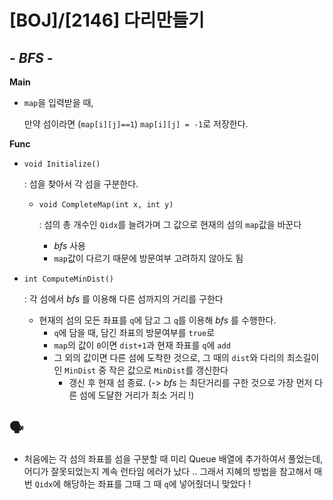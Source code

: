 # [BOJ]/[2146] 다리만들기

## *- BFS -*

**Main**

* `map`을 입력받을 때, 

  만약 섬이라면 (`map[i][j]==1`)  `map[i][j] = -1`로 저장한다.

**Func**

* `void Initialize()`

  : 섬을 찾아서 각 섬을 구분한다. 

  * `void CompleteMap(int x, int y)`

    : 섬의 총 개수인 `Qidx`를 늘려가며 그 값으로 현재의 섬의 `map`값을 바꾼다

    * *bfs* 사용
    * `map`값이 다르기 때문에 방문여부 고려하지 않아도 됨

* `int ComputeMinDist()`

  : 각 섬에서 *bfs* 를 이용해 다른 섬까지의 거리를 구한다

  * 현재의 섬의 모든 좌표를 `q`에 담고 그 `q`를 이용해 *bfs* 를 수행한다.
    * `q`에 담을 때, 담긴 좌표의 방문여부를 `true`로
    * `map`의 값이 `0`이면 `dist+1`과 현재 좌표를 `q`에 `add`
    * 그 외의 값이면 다른 섬에 도착한 것으로, 그 때의 `dist`와 다리의 최소길이인 `MinDist` 중 작은 값으로 `MinDist`를 갱신한다
      * 갱신 후 현재 섬 종료. (-> *bfs* 는 최단거리를 구한 것으로 가장 먼저 다른 섬에 도달한 거리가 최소 거리 !)

## :speaking_head:

* 처음에는 각 섬의 좌표를 섬을 구분할 때 미리 Queue 배열에 추가하여서 풀었는데, 어디가 잘못되었는지 계속 런타임 에러가 났다 .. 그래서 지혜의 방법을 참고해서 매번 `Qidx`에 해당하는 좌표를 그때 그 때 `q`에 넣어줬더니 맞았다 !

